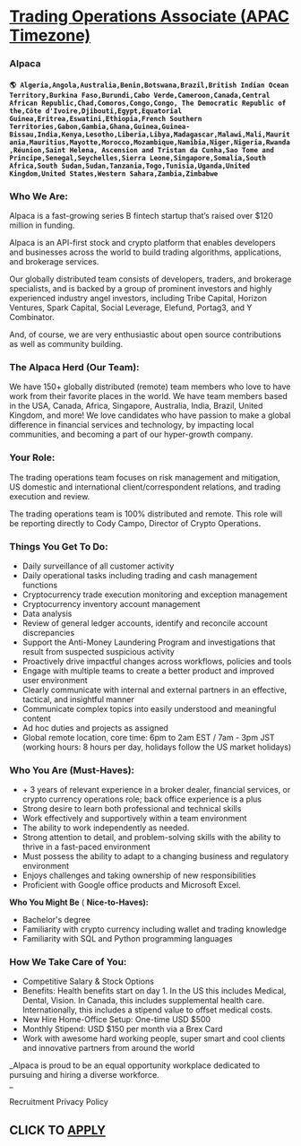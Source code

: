 # [Trading Operations Associate (APAC Timezone)](https://www.remotewlb.com/apply/trading-operations-associate-apac-timezone-68881)  
### Alpaca  
#### `🌎 Algeria,Angola,Australia,Benin,Botswana,Brazil,British Indian Ocean Territory,Burkina Faso,Burundi,Cabo Verde,Cameroon,Canada,Central African Republic,Chad,Comoros,Congo,Congo, The Democratic Republic of the,Côte d'Ivoire,Djibouti,Egypt,Equatorial Guinea,Eritrea,Eswatini,Ethiopia,French Southern Territories,Gabon,Gambia,Ghana,Guinea,Guinea-Bissau,India,Kenya,Lesotho,Liberia,Libya,Madagascar,Malawi,Mali,Mauritania,Mauritius,Mayotte,Morocco,Mozambique,Namibia,Niger,Nigeria,Rwanda,Réunion,Saint Helena, Ascension and Tristan da Cunha,Sao Tome and Principe,Senegal,Seychelles,Sierra Leone,Singapore,Somalia,South Africa,South Sudan,Sudan,Tanzania,Togo,Tunisia,Uganda,United Kingdom,United States,Western Sahara,Zambia,Zimbabwe`  

### Who We Are:

Alpaca is a fast-growing series B fintech startup that’s raised over $120 million in funding.

Alpaca is an API-first stock and crypto platform that enables developers and businesses across the world to build trading algorithms, applications, and brokerage services.

Our globally distributed team consists of developers, traders, and brokerage specialists, and is backed by a group of prominent investors and highly experienced industry angel investors, including Tribe Capital, Horizon Ventures, Spark Capital, Social Leverage, Elefund, Portag3, and Y Combinator.

And, of course, we are very enthusiastic about open source contributions as well as community building.

### The Alpaca Herd (Our Team):

We have 150+ globally distributed (remote) team members who love to have work from their favorite places in the world. We have team members based in the USA, Canada, Africa, Singapore, Australia, India, Brazil, United Kingdom, and more! We love candidates who have passion to make a global difference in financial services and technology, by impacting local communities, and becoming a part of our hyper-growth company.

### Your Role:

The trading operations team focuses on risk management and mitigation, US domestic and international client/correspondent relations, and trading execution and review.

The trading operations team is 100% distributed and remote. This role will be reporting directly to Cody Campo, Director of Crypto Operations.

### Things You Get To Do:

  * Daily surveillance of all customer activity
  * Daily operational tasks including trading and cash management functions
  * Cryptocurrency trade execution monitoring and exception management
  * Cryptocurrency inventory account management
  * Data analysis
  * Review of general ledger accounts, identify and reconcile account discrepancies
  * Support the Anti-Money Laundering Program and investigations that result from suspected suspicious activity 
  * Proactively drive impactful changes across workflows, policies and tools
  * Engage with multiple teams to create a better product and improved user environment
  * Clearly communicate with internal and external partners in an effective, tactical, and insightful manner
  * Communicate complex topics into easily understood and meaningful content
  * Ad hoc duties and projects as assigned
  * Global remote location, core time: 6pm to 2am EST / 7am - 3pm JST (working hours: 8 hours per day, holidays follow the US market holidays)

### Who You Are (Must-Haves):

  * \+ 3 years of relevant experience in a broker dealer, financial services, or crypto currency operations role; back office experience is a plus
  * Strong desire to learn both professional and technical skills
  * Work effectively and supportively within a team environment
  * The ability to work independently as needed. 
  * Strong attention to detail, and problem-solving skills with the ability to thrive in a fast-paced environment
  * Must possess the ability to adapt to a changing business and regulatory environment
  * Enjoys challenges and taking ownership of new responsibilities
  * Proficient with Google office products and Microsoft Excel. 

**Who You Might Be** ( **Nice-to-Haves):**

  * Bachelor's degree
  * Familiarity with crypto currency including wallet and trading knowledge
  * Familiarity with SQL and Python programming languages

### How We Take Care of You:

  * Competitive Salary & Stock Options
  * Benefits: Health benefits start on day 1. In the US this includes Medical, Dental, Vision. In Canada, this includes supplemental health care. Internationally, this includes a stipend value to offset medical costs. 
  * New Hire Home-Office Setup: One-time USD $500
  * Monthly Stipend: USD $150 per month via a Brex Card
  * Work with awesome hard working people, super smart and cool clients and innovative partners from around the world

_Alpaca is proud to be an equal opportunity workplace dedicated to pursuing and hiring a diverse workforce.  
_

Recruitment Privacy Policy

  
## CLICK TO [APPLY](https://www.remotewlb.com/apply/trading-operations-associate-apac-timezone-68881)

